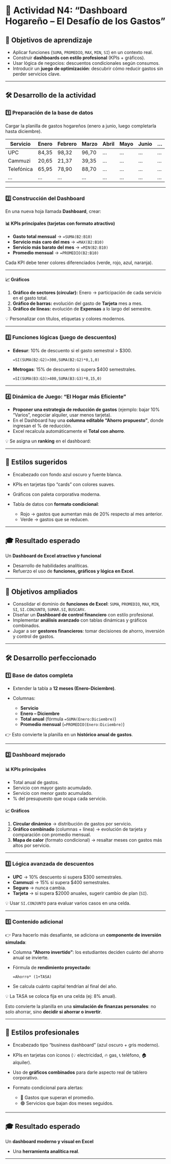 # 📘 Actividad N4: **“Dashboard Hogareño – El Desafío de los Gastos”**

## 🎯 Objetivos de aprendizaje

* Aplicar funciones (`SUMA`, `PROMEDIO`, `MAX`, `MIN`, `SI`) en un contexto real.
* Construir **dashboards con estilo profesional** (KPIs + gráficos).
* Usar lógica de negocios: descuentos condicionales según consumos.
* Introducir un **juego de optimización**: descubrir cómo reducir gastos sin perder servicios clave.

---

## 🛠 Desarrollo de la actividad

### 1️⃣ Preparación de la base de datos

Cargar la planilla de gastos hogareños (enero a junio, luego completarla hasta diciembre).

| Servicio   | Enero | Febrero | Marzo | Abril | Mayo | Junio | … |
| ---------- | ----- | ------- | ----- | ----- | ---- | ----- | - |
| UPC     | 84,35 | 98,32   | 96,70 | …     | …    | …     | … |
| Cammuzi   | 20,65 | 21,37   | 39,35 | …     | …    | …     | … |
| Telefónica | 65,95 | 78,90   | 88,70 | …     | …    | …     | … |
| …          | …     | …       | …     | …     | …    | …     | … |

---

### 2️⃣ Construcción del Dashboard

En una nueva hoja llamada **Dashboard**, crear:

#### 📊 KPIs principales (tarjetas con formato atractivo)

* **Gasto total mensual** → `=SUMA(B2:B10)`
* **Servicio más caro del mes** → `=MAX(B2:B10)`
* **Servicio más barato del mes** → `=MIN(B2:B10)`
* **Promedio mensual** → `=PROMEDIO(B2:B10)`

Cada KPI debe tener colores diferenciados (verde, rojo, azul, naranja).

---

#### 📈 Gráficos

1. **Gráfico de sectores (circular):** Enero → participación de cada servicio en el gasto total.
2. **Gráfico de barras:** evolución del gasto de **Tarjeta** mes a mes.
3. **Gráfico de líneas:** evolución de **Expensas** a lo largo del semestre.

💡 Personalizar con títulos, etiquetas y colores modernos.

---

### 3️⃣ Funciones lógicas (juego de descuentos)

* **Edesur**: 10% de descuento si el gasto semestral > \$300.

  ```excel
  =SI(SUMA(B2:G2)>300,SUMA(B2:G2)*0,1,0)
  ```
* **Metrogas**: 15% de descuento si supera \$400 semestrales.

  ```excel
  =SI(SUMA(B3:G3)>400,SUMA(B3:G3)*0,15,0)
  ```

---

### 4️⃣ Dinámica de Juego: **“El Hogar más Eficiente”**


* **Proponer una estrategia de reducción de gastos** (ejemplo: bajar 10% “Varios”, negociar alquiler, usar menos tarjeta).
* En el Dashboard hay una **columna editable “Ahorro propuesto”**, donde ingresan el % de reducción.
* Excel recalcula automáticamente el **Total con ahorro**.

💡 Se asigna un **ranking** en el dashboard:



---

## 🎨 Estilos sugeridos

* Encabezado con fondo azul oscuro y fuente blanca.
* KPIs en tarjetas tipo “cards” con colores suaves.
* Gráficos con paleta corporativa moderna.
* Tabla de datos con **formato condicional**:

  * Rojo → gastos que aumentan más de 20% respecto al mes anterior.
  * Verde → gastos que se reducen.

---

## 🎓 Resultado esperado

Un **Dashboard de Excel atractivo y funcional**
* Desarrollo de habilidades analíticas.
* Refuerzo el uso de **funciones, gráficos y lógica en Excel**.

---

## 🎯 Objetivos ampliados

* Consolidar el dominio de **funciones de Excel**: `SUMA`, `PROMEDIO`, `MAX`, `MIN`, `SI`, `SI.CONJUNTO`, `SUMAR.SI`, `BUSCARV`.
* Diseñar un **Dashboard de control financiero** con estilo profesional.
* Implementar **análisis avanzado** con tablas dinámicas y gráficos combinados.
* Jugar a ser **gestores financieros**: tomar decisiones de ahorro, inversión y control de gastos.

---

## 🛠 Desarrollo perfeccionado

### 1️⃣ Base de datos completa

* Extender la tabla a **12 meses (Enero-Diciembre)**.
* Columnas:

  * **Servicio**
  * **Enero – Diciembre**
  * **Total anual** (fórmula `=SUMA(Enero:Diciembre)`)
  * **Promedio mensual** (`=PROMEDIO(Enero:Diciembre)`)

👉 Esto convierte la planilla en un **histórico anual de gastos**.

---

### 2️⃣ Dashboard mejorado


#### 📊 KPIs principales

* Total anual de gastos.
* Servicio con mayor gasto acumulado.
* Servicio con menor gasto acumulado.
* % del presupuesto que ocupa cada servicio.

#### 📈 Gráficos

1. **Circular dinámico** → distribución de gastos por servicio.
2. **Gráfico combinado** (columnas + línea) → evolución de tarjeta y comparación con promedio mensual.
3. **Mapa de calor** (formato condicional) → resaltar meses con gastos más altos por servicio.

---

### 3️⃣ Lógica avanzada de descuentos

* **UPC** → 10% descuento si supera \$300 semestrales.
* **Cammuzi** → 15% si supera \$400 semestrales.
* **Seguro** → nunca cambia.
* **Tarjeta** → si supera \$2000 anuales, sugerir cambio de plan (`SI`).

💡 Usar `SI.CONJUNTO` para evaluar varios casos en una celda.

---

### 5️⃣ Contenido adicional

👉 Para hacerlo más desafiante, se adiciona un **componente de inversión simulada**:

* Columna **“Ahorro invertido”**: los estudiantes deciden cuánto del ahorro anual se invierte.
* Fórmula de **rendimiento proyectado**:

  ```excel
  =Ahorro* (1+TASA)
  ```
* Se calcula cuánto capital tendrían al final del año.

💡 La TASA se coloca fija en una celda (ej: 8% anual).

Esto convierte la planilla en una **simulación de finanzas personales**: no solo ahorrar, sino **decidir si ahorrar o invertir**.

---

## 🎨 Estilos profesionales

* Encabezado tipo “business dashboard” (azul oscuro + gris moderno).
* KPIs en tarjetas con íconos (💡 electricidad, 🔥 gas, 📞 teléfono, 🏠 alquiler).
* Uso de **gráficos combinados** para darle aspecto real de tablero corporativo.
* Formato condicional para alertas:

  * 🔴 Gastos que superan el promedio.
  * 🟢 Servicios que bajan dos meses seguidos.

---

## 🎓 Resultado esperado

Un **dashboard moderno y visual en Excel** 

* Una **herramienta analítica real**.

---

